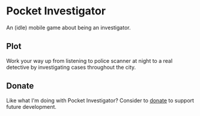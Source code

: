 # Pocket Investigator
An (idle) mobile game about being an investigator.

## Plot
Work your way up from listening to police scanner at night to a real detective by investigating cases throughout the city.

## Donate
Like what I'm doing with Pocket Investigator? Consider to [donate](https://paypal.me/pools/c/8qgUw21Hf2) to support future development.
